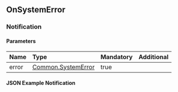 ## OnSystemError


### Notification

#### Parameters

|Name|Type|Mandatory|Additional|
|:---|:---|:--------|:---------|
|error|[Common.SystemError](../../common/enums/index.md#systemerror)|true||

#### JSON Example Notification
```json

```
